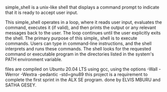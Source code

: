  simple_shell is a unix-like shell that  displays a command prompt to indicate that it is ready to accept user input. 

This simple_shell operates in a loop, where it reads user input, evaluates the command, 
executes it (if valid), and then prints the output or any relevant messages back to the user. The loop continues until the user explicitly exits the shell.
The primary purpose of this simple_ shell is to execute commands. Users can type in command-line instructions, and the shell interprets and runs these commands. The shell looks for the requested command or executable program in the directories listed in the system's PATH environment variable.

 files are  compiled on Ubuntu 20.04 LTS using gcc, using the options -Wall -Werror -Wextra -pedantic -std=gnu89
this project is a requirement to complete the first sprint in the ALX SE program.
done by ELVIS MBURU and SATHA GESEY.
